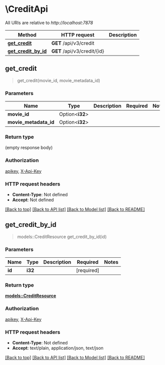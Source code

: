 # \CreditApi

All URIs are relative to *http://localhost:7878*

Method | HTTP request | Description
------------- | ------------- | -------------
[**get_credit**](CreditApi.md#get_credit) | **GET** /api/v3/credit | 
[**get_credit_by_id**](CreditApi.md#get_credit_by_id) | **GET** /api/v3/credit/{id} | 



## get_credit

> get_credit(movie_id, movie_metadata_id)


### Parameters


Name | Type | Description  | Required | Notes
------------- | ------------- | ------------- | ------------- | -------------
**movie_id** | Option<**i32**> |  |  |
**movie_metadata_id** | Option<**i32**> |  |  |

### Return type

 (empty response body)

### Authorization

[apikey](../README.md#apikey), [X-Api-Key](../README.md#X-Api-Key)

### HTTP request headers

- **Content-Type**: Not defined
- **Accept**: Not defined

[[Back to top]](#) [[Back to API list]](../README.md#documentation-for-api-endpoints) [[Back to Model list]](../README.md#documentation-for-models) [[Back to README]](../README.md)


## get_credit_by_id

> models::CreditResource get_credit_by_id(id)


### Parameters


Name | Type | Description  | Required | Notes
------------- | ------------- | ------------- | ------------- | -------------
**id** | **i32** |  | [required] |

### Return type

[**models::CreditResource**](CreditResource.md)

### Authorization

[apikey](../README.md#apikey), [X-Api-Key](../README.md#X-Api-Key)

### HTTP request headers

- **Content-Type**: Not defined
- **Accept**: text/plain, application/json, text/json

[[Back to top]](#) [[Back to API list]](../README.md#documentation-for-api-endpoints) [[Back to Model list]](../README.md#documentation-for-models) [[Back to README]](../README.md)

